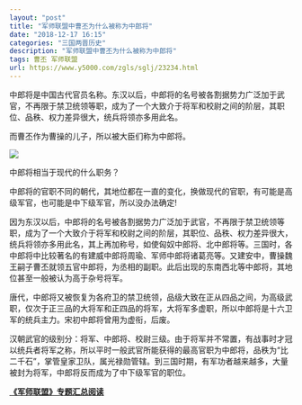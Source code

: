 ```yaml
---
layout: "post"
title: "军师联盟中曹丕为什么被称为中郎将"
date: "2018-12-17 16:15"
categories: "三国两晋历史"
description: "军师联盟中曹丕为什么被称为中郎将"
tags: 曹丕 军师联盟
url: https://www.y5000.com/zgls/sglj/23234.html
---
```






中郎将是中国古代官员名称。东汉以后，中郎将的名号被各割据势力广泛加于武官，不再限于禁卫统领等职，成为了一个大致介于将军和校尉之间的阶层，其职位、品秩、权力差异很大，统兵将领亦多用此名。

而曹丕作为曹操的儿子，所以被大臣们称为中郎将。

![](https://img.y5000.com/uploads/allimg/170705/8-1FF5150PW33.jpg)

中郎将相当于现代的什么职务？

中郎将的官职不同的朝代，其地位都在一直的变化，换做现代的官职，有可能是高级军官，也可能是中下级军官，所以没办法确定!

因为东汉以后，中郎将的名号被各割据势力广泛加于武官，不再限于禁卫统领等职，成为了一个大致介于将军和校尉之间的阶层，其职位、品秩、权力差异很大，统兵将领亦多用此名，其上再加称号，如使匈奴中郎将、北中郎将等。三国时，各中郎将中比较著名的有建威中郎将周瑜、军师中郎将诸葛亮等。又建安中，曹操魏王嗣子曹丕就领五官中郎将，为丞相的副职。此后出现的东南西北等中郎将，其地位甚至一般被认为高于杂号将军。

唐代，中郎将又被恢复为各府卫的禁卫统领，品级大致在正从四品之间，为高级武职，仅次于正三品的大将军和正四品的将军，大将军多虚职，所以中郎将是十六卫军的统兵主力。宋初中郎将曾用为虚衔，后废。

汉朝武官的级别分：将军、中郎将、校尉三级。由于将军并不常置，有战事时才冠以统兵者将军之称，所以平时一般武官所能获得的最高官职为中郎将，品秩为“比二千石”，掌管皇家卫队，属光禄勋管辖。到三国时期，有军功者越来越多，大量被封为将军，中郎将反而成为了中下级军官的职位。

**[《军师联盟》专题汇总阅读](https://www.y5000.com/zgls/sglj/23240.html)**

